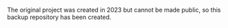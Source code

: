 The original project was created in 2023 but cannot be made public, so this backup repository has been created.
